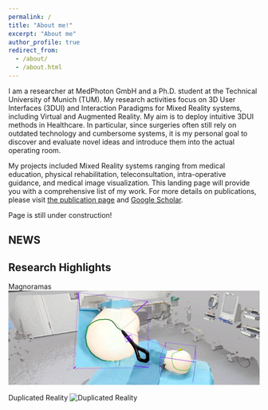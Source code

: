 ```yaml
---
permalink: /
title: "About me!"
excerpt: "About me"
author_profile: true
redirect_from: 
  - /about/
  - /about.html
---
```


I am a researcher at MedPhoton GmbH and a Ph.D. student at the Technical University of Munich (TUM). My research activities focus on 3D User Interfaces (3DUI) and Interaction Paradigms for Mixed Reality systems, including Virtual and Augmented Reality. My aim is to deploy intuitive 3DUI methods in Healthcare. In particular, since surgeries often still rely on outdated technology and cumbersome systems, it is my personal goal to discover and evaluate novel ideas and introduce them into the actual operating room.

My projects included Mixed Reality systems ranging from medical education, physical rehabilitation, teleconsultation, intra-operative guidance, and medical image visualization. This landing page will provide you with a comprehensive list of my work. For more details on publications, please visit [the publication page](https://kyuq.github.io/publications) and [Google Scholar](https://scholar.google.com/citations?user=DXhMcasAAAAJ&hl=en).

Page is still under construction!
 
## NEWS

## Research Highlights

Magnoramas
![Magnorama](/images/MagnoramaTeaser.png)

Duplicated Reality
![Duplicated Reality](/images/DuplicatedRealityTeaser.png)